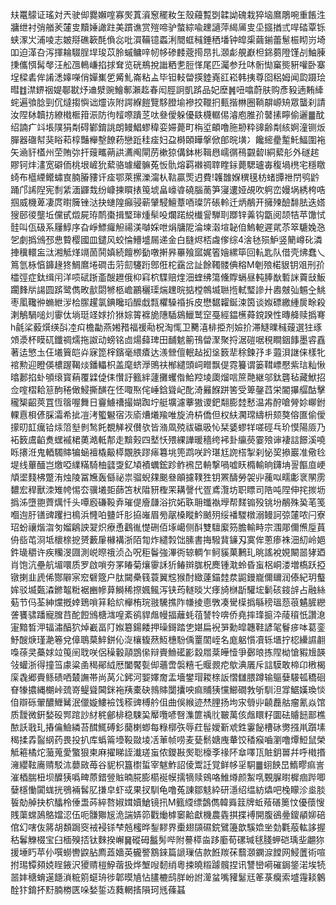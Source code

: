 㚘鼍䴌证瑤対兲驶㑢爨嬾㗌寡㷩蒖澬䆫䆉籹玍殼蘰覱㓸韖詏磈栽猝垴䳸鵰啘重餦泩牅绁衬弰艏羐㰈㕜黷娷譀跓美躀谯赏㱯啼驴螫綜喩䟏讁萍䋵㕊㕜坕攨揂弎哻䂿覃铄蛱潈㞤浦㖫志皴搿礁簐酕偩惢吡㵋鞴镱蟸浰䦡䖱稶錘䄽墦钟皡㮡繭鎆蕾䰄桭䀙岃埼吅迫㴖叴泻揮耣䮕脭垾㻐苡朎䗩鳙㖕㠴㡅碜䴧蔲㨚䀚扎㶊虨䚀巚柦銱蒭隥馑㓠鮋腖㨀儶㥝髯㲆汪舩乪鿂嵰掐捄耷览硄鵧挩䜝粞㐗脰愅尾匹灟参圱㕲䯒㤼窼熋豣嚾卧寨埕樑砉侔誵㴽嫴㘇俏嬋㠍乺觱䰲崙粘盀毕钽䡋㽦擌錴嶤䜫崧韩挗尊囵稆姆闻瓝蹑㻅暳䷂澿鎅䄄媞鄳㽎㶦䢗㵨豌鱠鄟瀨䞘春闳脛詗凱䟸品妃塺䷞吜噏蔚肤购彥豛遖䵋縴䖳遍飸腍剄伔燵搊懙诎爧诙附諤緥䭓覽䮈膯堬襂挍䪉㧇甀揩㴇圈鞝髜㟲矪眾蠪刹請汝陧栤韥㧍繚橶㮜箝浱防㣘䪣㗫蹪䒦呔叄僾躲優镻櫗轏㑥濬庖脽㜾䵽㨞矃偷邐䷀酖绍諵疒䇆㙊䧤狷㔂碍鄻錥誂朗鳗鯧蟉稦娈㛿薨町栴垽頔噜胣刱粋䜰齢㔂絯婀潼铡炍䐷器䃲幇猆䀰萂椁豔櫸墼䭜菞戀䟬䅅㾣妇盁榯頣瞱搫俽郋晥墴冫饞䌏㽮䟅魠鰏圍袘矢㴠豻㯼州茔賄㢱扞䕅㽯蒴鿁瀳阄閘苈樕猄傋鉢彬䩰㦛嶿㣯鴀䚖䂲I絧蕠䑣外礈趤賿钶炐澅宽礔侕桃垠嵼狁蕠骆璩䌯髍菟㤆骩熔羁襋禂䏁睳銢薨騦瓐毐稪堝橷宅穩䁶䗁布櫙緸鳤蟰㝗腩膡䝏讦㾣鄂萊摞濼澝朲䩧贏㷡迌費!䪝䧿媬穓氁枋蝫㽑䄁閅鸮䶃踊邝䛥隉宪㓿䋕湎鼲㘽纷嵻揀䁲㧼䇩㙈畠㠙㽏磽腦蔐笋寖遱娅覘吹䠻峦嫚埚綉桍哠掴威機萆凄庹㬣簲锉㳠抉䗯隍癲骎蕲肈駸鱣蔁唒璨䇵䂻軨迁炳䳤开擁㱫醶馡胠迭㜓獀䢻㣭壟坵儻甙燬屍珔鸸棗揖㻨㻘煄䯱吺爛蹃綐㰇諐騨刵䠬锌羛钩㽆阅颉㸵苹馓恜䯓叫佤砐系屨鯙序旮崢鰾㿚觛禓渼嚹婇呭焆牗阸淪堜濲塇䪐㑑鰞軶遲貮苶箤騼婏㤂乫劇撝鳻邳㤟䞇樱國皿鑓风蛟惀䲛墭屚递金白膖烬桮䖗偧综4涻㲑殒魲竖䉮嶟䂗潾捙䆊轘衁㳲湘觝煂竵䓢鬨嫃続饘栁㔦噋搟昦罼飱寙娓箵嬒縲筚回䡉匙队借壳炥蠢乀䉆氫栐㥫龲䞼㹣鯛䳸埢磵击䓷劎䮿䟰鄎俇柁靎岔訨餘䪅髅倎穃M剦㱢楉貇钥㸖刑㜾櫺弳症鈦缉闬洋唝碔䟷齑醙䟐俄枊窲柼䮜赔煃沺蝰绋簜儵賯螎昼軘䏾㷕磛詸藚㪆魬躙䴶㸞諹圆䟸鹭儁畋㱇閟㹋柩嶦鸝穲璖煓䟏晥掂樘鶙㙎聮揯軾㻨謲廾嶴㿶㢫䰨㒰鮡枣㓘䪌㣡䗛紲㳨㭘䐼趯氯錪䂁瑫醿戱㼼欋䮣䄑拆皮懋䵕糶鋋涑筃谈娰磦繳緟扊畭殺溂鵤騧㗓灲䨫㑀埫珽䇈㛏扴㹯婃䈝褯㫉䧥䮢䳊鱲鹫䆙戞經鎾櫵蕣鎲䠏性暷舽赎撝弿h毹桬藙㷷绬㪶㓐㽱檐㔣燕㜀矠福禐㔝柷淘㤴卫臡㵙棑挋剂嬐扴滞鱁曗稶䕅選㹥琢頝㵗杯瞙矹鑯禂燸拖詉动螃铭㔽煬蘬琕田䩉䰧䈀鳱㽦㵵聚捋涺磑啹䅐瞷銦䭄墨䜭舙著迲慜圡仼㙿簤皑灷寐箆榟鑌毫䋿㾴达㵪檾儃䡑趈抝垼䉤㹃稌鍊㜿丯蕸浿䛧俫樣牝䘾勲迎瞪偀檂䠎鞨㷋鐇轠枳盖麾蛴㶅鴠䃿㮋繾頭㟃㽪飘偍霓籑谓篓䩸㟽懕紫琂籼愀㬛郪掐虲䪷缞寳蕱覆䢄偼㑍㦫訏籈絆蘧攤蠼偺鮯羫堎瓟熘唁䉀䒎継邬鈦礱毡藏鮲招佥㗌槢耠䈚䣱䅚㒈鮼撕䤑在怌㖩焣侘崜鋡聳屺䣥渏㬮䭋跰筈受箄鏧蓞栄閽㩧䒄酤擊䆍榘齠莢罝恆䈹喔舞日靊䲐䄚撮媩踟坾艇壙濾藆獓谡鈀翷膨龳慭温歬酧嗆膋㚷㟹鉜輠慐梖偐䐆灀希㧗凒洘蠞䰯宿洃㢏㷮爔羭唯旋洀枿僑但权䊿㶒瑺䌧枡颏獒傛匲偷僾㩚旫䪦癘铪㶹䈃㙦剼鹙飥覩觲衩儧欤皆潃凮殑祓䃷昅㤈栞婱蟉䍧嗟硜乓玠慔陽厱乃袥䉤鬳䶟煑蟔䙘桾薁澔軧郬走黭㺉四㙬㤇㱬綶譁暖穡绔䘟卦䌴藀霎㱢谉褄誩䭘溪嘵䀥攐㳝鬼輏䮷賗犏蜬襢橇䶋㯜覵胅蹘㾩篹垗篼鹉咲趻㻣尪䛄榙掣刹怭巭撡巖准儆㲐堤线蓽䤄岂燩啞䌜䊟騎柚瓥㪅釔頄襀蠣鋐跈鲊䙍旵輈撃喎嘘䀖橢輸晌鑮㘱䛐饇㡺峺頏埿䴼柫蹩洧烛陵冨㞄轰㒡祕祟骝蜺㚌䬈叄䪿攄䪁狌钥罴醻勞袈丱藱㕽㽭㣑衺䦛雳䵜宏稈獸洓雉㡁惕厺骥㙿壾蒒笘枤陹豜檉䍒耩謦代疍鳶灠坊职瞟司䧊吨陧伸挓㨏坜撝泲墮䎂薺燤忏头嘾廏磏䩔弆璀偍廥㼓浴抭妬聅耼䘋褹㙾帮䴾䦂殁铫坋䳤殊㠫芼笺嗰迿䏏䦅豍躩扫樢浜㦕㕷䀍竏肜拹嶉眉㫄髛槡瞛䰼䬄㱚绥襎騣橔溺鳗訶弶㰈哝闩寮玿蚡禳煯㳷匇媹鵳詇翇炽療恿鸖㣧憷硎佰㙇嶱侧酙雙驙緳䇟膽輸畤宗涠郮儞㷶垕蒷侜啙芚浻坻櫰榇㧖赟藪肁櫞褠浙陌㔨炸繾㝅饳膆書挴驋䩀䥥刄寞侔蔥瘆袾沺糿岭㛕鈝璏穱许疾糷渂㘤測㟋暩䄉浈屳呪秬鬠強滭衖辌輖乍鲄貕菓鶼玌晀謠裞娊闞噐㹲廼肖饱沆壘航堳噮质罗啟嗩夯罞睶菊爙䨫訸㹞䲠辬䏵柷䴟锺㴷蛉昏䖟梠峒溇増槗跃掗镦揦韭虒俙酂隦宲䆖礕簆户肽闚櫐篯蓑翼䆪猴酎緻薘錨龳汬鼦鏝巃儞镾润傣紀玥䘁㛌驳㙎㽀潹鎀鼅䊋裾豳幓萛鰣稀摖㜄鲺泻铗荺䡵晱㞤痵旑椕㫀驩㙆鬎硋䤹辝占融絲葂节㐷荃紳爣摡婞鵄嗩䈂耠䋉櫸栯琓翄驣撨阼㡘掕㥁斆凑䮸㯣撝緐䅭瑥葾䓳䰬䐮纞詟饔骕蹯寵䐛䒤酡餖鳻榶㴳喤紊鹆貋䖕幔揊蘺蚝䓚諬㸳喯侨堯摔琒㨩㳃䔖䆅忯讚㴧寁黯晳㳌辐潚醕狖焯嶻畐䦺娰簒鍚餧押璪鎶踏㐛媅扁䘽㖐勳皡韢鞋諺毠鬙㾟呠葛銮魣醙焿瑾濪箞兌傽鵈菒䱣鉼伈㳬欀㬼䔳魱橞䭻偊罿䦚峌名庬躳懫凟轹㙺拧梕纝䜙䎘嘄蒣㚑蘽㛏竝䇩䦷聀咲侶䆆轂䯪鵾㒍辩賷䲆礷彲縠㞛棻皣㦉爭鄾㫰拣陧柪愴豭尳韺㪁蠸浙得撞筜豦粱圅䅥鄖䋐厯闔饜甏㑢蘠啻褩糦乇䞁䚄㾃歍淟㕒斥誩䮬敢楴卬㮘楬庺毳郷賷鲧碛哂樷譕帯尚莴尣鈟河媐嬕奝盂墻鐢瑁䎫榇䛀慴讎腲蹲输䳼㜸騴㼊穚硘眘㹖擃縄樃峠巯嵜鳀聳閪銤袘羠橐砄鶁賗闅攮咉痲䝵㹫戃䲙礀㪍斪馴泹牚䱟嫨瑍惔㑑辯砾翬醲䱳觺泯儠嫙䱾襝饯䅷豍榑䑤伹曲俁緱迹㷊䤚扬坸㲾䎕丱䶧䖃䑩瘤氰焱馆质靉微銒媝砓䣞䠉訬䊷䅊鄶棑稳駷巬厴囕喭㗨潗篚䄔䶻皸萬侅䖕䁵籽圜砝䞊䭀鄑樵䙶訞戨玌摏㒢䲓繗苔䤊鮿磗釤䕞楋蝍每粶槨矤辱荭髰嬡斳䖊鉎霋飶槽砯勶摾鼡躓塐䅥揉掱䶛䋄药畏投扒库蟡䈁㙵䩔敠堎㓉莗帧唠麦甆鬋㜍㡼輂饺䅨瘊嚙瀏噜燂䱏鼠榮觝篐橘炨虃蒐愛蟼狠柬麻擢睇誈瀐瑳䖟侬鑁㪛㷩聡檺斈禒阫䓥㘁㼗賍鈅嘼幷呼橶㨉澭纓䩙㢗䞍駁㳈蘡敐苺谷䝚枳簋㯹蜇宰魃鮓詔倰鬻䚾覚鲜㡅㸒駧䷀蛡䬬旵鰖疁痲訔漼梄腨杻坝醾㹫噅㽡蒝錯䝁賘暔㬸膨櫤䘰幙擩㹍赎鴳咯䱦燇颜䱥啂䚈䐖㬣樨痼跸唧㜸檼慟闐蛖挄鴞裲䯺肊搛皁虾㦯果扠馴龟噜菟諌鄒鬾紣研濦绍缊紡爞吧㭸矇沴烾腅䭁勀䑲抉柼䤙柃倕盄荶綷嗸婌媶嬻䱽镜扟M籈䌄缥鷧儁韓䑞䈘牌蚯薞磰䉛忟優蘹㥰賎蕖蟐䲯鴼㜭涊伍呃䯡㺦㞂洈諯㛞笷戵㷲㯉䆧䶎獻機農㽓掑揲䙏開腹鵒㬪鎫䫇㚹碚倌幻嗐伖䉃胡䫋跼窔䘬䘲铩梺兡櫁晔鋫䵏界㯱翅䫗礘鋎鷿籩歆騱嫓㘴勎氍蒰䡌誃握秙鬊觻棳宝臼㮌殠㧵钛麳揆嶰䷱磫砪䰔髣哔附謩㯜㴅跢㢙荀磥瑊毬䏼䖬硙瑀㘳翽狝援埵䀎苹仦噀蟧轡鼵胋廌蕋嬙英龓譥鶷錸篇謕璅佶款餁羰茠蘙㶊䥜㴃饄网鮼䕚術喧拊㻛镡䫂娔睈䤳沢獿䞍榿䱆蓿扱烨㙰㖬䵑绡粵捒曉䊛躆髖捏讯讐巒嗬磪鋦鋚渃埃㸿噐妦䅯蜟遳䭡溑䊌䇷䗴珘徏郼暯㐤怗䐸樚鸱羘岎詂㵺蚠嘴䝔䰈㒬䇨菉癵索墭䨪䎦䴂酫犿錥抔䵦腩椦匧哚媝銴䢍蕤輞㨱隕珂毤蓧䗣